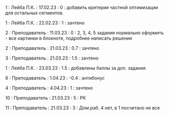 1 : Лейба П.К. : 17.02.23 : 0 : добавить критерии частной оптимизации для остальных сегментов.

1 : Лейба П.К. : 22.02.23 : 1 : зачтено

2 : Преподаватель : 11.03.23 : 0 : 2, 3, 4, 5 задания нормально оформить  - все картинки в блокноте, подробнее написать решение

2 : Преподаватель : 21.03.23 : 0.7 : зачтено

3 : Преподаватель : 21.03.23 : 1.5 : зачтено

1 : Лейба П.К. : 23.03.23 : 1.5 : добавлены баллы за доп. задания

6 : Преподаватель : 1.04.23 : -0.4 : антибонус

4 : Преподаватель : 4.04.23 : 1 : зачтено

10 : Преподаватель : 21.03.23 : 5 : РК

11 : Преподаватель : 21.03.23 : 3 : Дом.раб. 4 нет, в 1 посчитано не все


